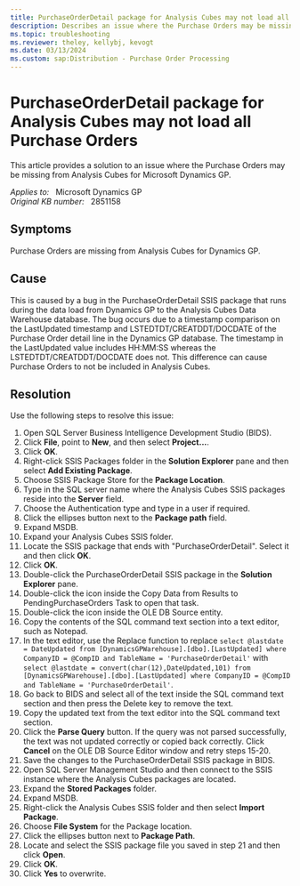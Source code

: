 ```yaml
---
title: PurchaseOrderDetail package for Analysis Cubes may not load all Purchase Orders
description: Describes an issue where the Purchase Orders may be missing from Analysis Cubes for Dynamics GP. Provides a solution.
ms.topic: troubleshooting
ms.reviewer: theley, kellybj, kevogt
ms.date: 03/13/2024
ms.custom: sap:Distribution - Purchase Order Processing
---
```

# PurchaseOrderDetail package for Analysis Cubes may not load all Purchase Orders

This article provides a solution to an issue where the Purchase Orders may be missing from Analysis Cubes for Microsoft Dynamics GP.

_Applies to:_ &nbsp; Microsoft Dynamics GP  
_Original KB number:_ &nbsp; 2851158

## Symptoms

Purchase Orders are missing from Analysis Cubes for Dynamics GP.

## Cause

This is caused by a bug in the PurchaseOrderDetail SSIS package that runs during the data load from Dynamics GP to the Analysis Cubes Data Warehouse database. The bug occurs due to a timestamp comparison on the LastUpdated timestamp and LSTEDTDT/CREATDDT/DOCDATE of the Purchase Order detail line in the Dynamics GP database. The timestamp in the LastUpdated value includes HH:MM:SS whereas the LSTEDTDT/CREATDDT/DOCDATE does not. This difference can cause Purchase Orders to not be included in Analysis Cubes.

## Resolution

Use the following steps to resolve this issue:

1. Open SQL Server Business Intelligence Development Studio (BIDS).
2. Click **File**, point to **New**, and then select **Project...**.
3. Click **OK**.
4. Right-click SSIS Packages folder in the **Solution Explorer** pane and then select **Add Existing Package**.
5. Choose SSIS Package Store for the **Package Location**.
6. Type in the SQL server name where the Analysis Cubes SSIS packages reside into the **Server** field.
7. Choose the Authentication type and type in a user if required.
8. Click the ellipses button next to the **Package path** field.
9. Expand MSDB.
10. Expand your Analysis Cubes SSIS folder.
11. Locate the SSIS package that ends with "PurchaseOrderDetail". Select it and then click **OK**.
12. Click **OK**.
13. Double-click the PurchaseOrderDetail SSIS package in the **Solution Explorer** pane.
14. Double-click the icon inside the Copy Data from Results to PendingPurchaseOrders Task to open that task.
15. Double-click the icon inside the OLE DB Source entity.
16. Copy the contents of the SQL command text section into a text editor, such as Notepad.
17. In the text editor, use the Replace function to replace `select @lastdate = DateUpdated from [DynamicsGPWarehouse].[dbo].[LastUpdated] where CompanyID = @CompID and TableName = 'PurchaseOrderDetail'` with `select @lastdate = convert(char(12),DateUpdated,101) from [DynamicsGPWarehouse].[dbo].[LastUpdated] where CompanyID = @CompID and TableName = 'PurchaseOrderDetail'`.
18. Go back to BIDS and select all of the text inside the SQL command text section and then press the Delete key to remove the text.
19. Copy the updated text from the text editor into the SQL command text section.
20. Click the **Parse Query** button. If the query was not parsed successfully, the text was not updated correctly or copied back correctly. Click **Cancel** on the OLE DB Source Editor window and retry steps 15-20.
21. Save the changes to the PurchaseOrderDetail SSIS package in BIDS.
22. Open SQL Server Management Studio and then connect to the SSIS instance where the Analysis Cubes packages are located.
23. Expand the **Stored Packages** folder.
24. Expand MSDB.
25. Right-click the Analysis Cubes SSIS folder and then select **Import Package**.
26. Choose **File System** for the Package location.
27. Click the ellipses button next to **Package Path**.
28. Locate and select the SSIS package file you saved in step 21 and then click **Open**.
29. Click **OK**.
30. Click **Yes** to overwrite.
